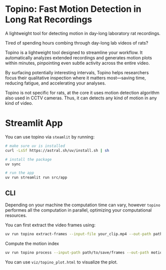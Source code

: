 # Topino: Fast Motion Detection in Long Rat Recordings
A lightweight tool for detecting motion in day-long laboratory rat recordings.

Tired of spending hours combing through day-long lab videos of rats? 

Topino is a lightweight tool designed to streamline your workflow. It automatically analyzes extended recordings and generates motion plots within minutes, pinpointing even subtle activity across the entire video.

By surfacing potentially interesting intervals, Topino helps researchers focus their qualitative inspection where it matters most—saving time, reducing fatigue, and accelerating your analyses.

Topino is not specific for rats, at the core it uses motion detection algorithm also used in CCTV cameras. Thus, it can detects any kind of motion in any kind of video.

# Streamlit App

You can use topino via ```steamlit``` by running:

```bash
# make sure uv is installed
curl -LsSf https://astral.sh/uv/install.sh | sh

# install the package
uv sync

# run the app
uv run streamlit run src/app

```

## CLI

Depending on your machine the computation time can vary, however ```topino``` performes all the computation in parallel, optimizing your computational resources.

You can first extract the video frames using:
```bash
uv run topino extract-frames --input-file your_clip.mp4 --out-path path/to/save/frames
```

Compute the motion index
```bash
uv run topino process --input-path path/to/save/frames --out-path motion_index.csv
```

You can use ```viz/topino_plot.html``` to visualize the plot.

